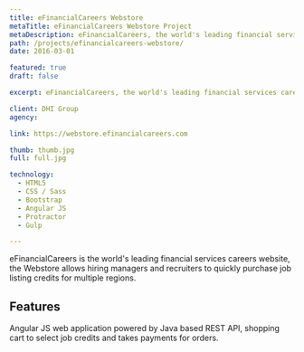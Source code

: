 ```yaml
---
title: eFinancialCareers Webstore
metaTitle: eFinancialCareers Webstore Project
metaDescription: eFinancialCareers, the world's leading financial services careers website, the webstore allows recruiters to quickly purchase job listing credits.
path: /projects/efinancialcareers-webstore/
date: 2016-03-01

featured: true
draft: false

excerpt: eFinancialCareers, the world's leading financial services careers website, the webstore allows recruiters to quickly purchase job listing credits.

client: DHI Group
agency:

link: https://webstore.efinancialcareers.com

thumb: thumb.jpg
full: full.jpg

technology:
  - HTML5
  - CSS / Sass
  - Bootstrap
  - Angular JS
  - Protractor
  - Gulp

---
```


eFinancialCareers is the world's leading financial services careers website, the Webstore allows hiring managers and recruiters to quickly purchase job listing credits for multiple regions.

## Features

Angular JS web application powered by Java based REST API, shopping cart to select job credits and takes payments for orders.
